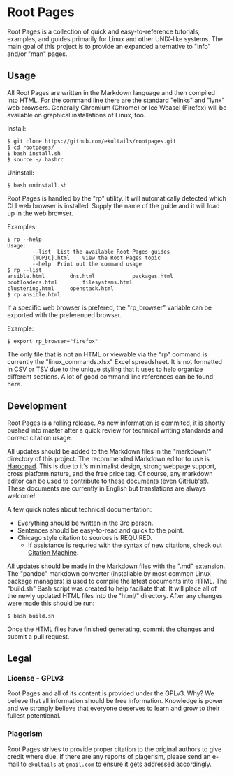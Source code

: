 # Root Pages

Root Pages is a collection of quick and easy-to-reference tutorials, examples, and guides primarily for Linux and other UNIX-like systems. The main goal of this project is to provide an expanded alternative to "info" and/or "man" pages.

## Usage

All Root Pages are written in the Markdown language and then compiled into HTML. For the command line there are the standard "elinks" and "lynx" web browsers. Generally Chromium (Chrome) or Ice Weasel (Firefox) will be available on graphical installations of Linux, too.

Install:
```
$ git clone https://github.com/ekultails/rootpages.git
$ cd rootpages/
$ bash install.sh
$ source ~/.bashrc
```

Uninstall:
```
$ bash uninstall.sh
```

Root Pages is handled by the "rp" utility. It will automatically detected which CLI web browser is installed. Supply the name of the guide and it will load up in the web browser.

Examples:
```
$ rp --help
Usage:
       	--list 	List the available Root Pages guides
       	[TOPIC].html   	View the Root Pages topic
       	--help 	Print out the command usage
$ rp --list
ansible.html   		dns.html       		packages.html
bootloaders.html       	filesystems.html
clustering.html		openstack.html
$ rp ansible.html
```

If a specific web browser is prefered, the "rp_browser" variable can be exported with the preferenced browser.

Example:
```
$ export rp_browser="firefox"
```

The only file that is not an HTML or viewable via the "rp" command is currently the "linux_commands.xlsx" Excel spreadsheet. It is not formatted in CSV or TSV due to the unique styling that it uses to help organize different sections. A lot of good command line references can be found here.

## Development

Root Pages is a rolling release. As new information is commited, it is shortly pushed into master after a quick review for technical writing standards and correct citation usage.

All updates should be added to the Markdown files in the "markdown/" directory of this project. The recommended Markdown editor to use is [Haroopad](http://pad.haroopress.com/user.html). This is due to it's minimalist design, strong webpage support, cross platform nature, and the free price tag. Of course, any markdown editor can be used to contribute to these documents (even GitHub's!). These documents are currently in English but translations are always welcome!

A few quick notes about technical documentation:
* Everything should be written in the 3rd person.
* Sentences should be easy-to-read and quick to the point.
* Chicago style citation to sources is REQUIRED.
  * If assistance is requried with the syntax of new citations, check out [Citation Machine](http://www.citationmachine.net/chicago).

All updates should be made in the Markdown files with the ".md" extension. The "pandoc" markdown converter (installable by most common Linux package managers) is used to compile the latest documents into HTML. The "build.sh" Bash script was created to help faciliate that. It will place all of the newly updated HTML files into the "html/" directory. After any changes were made this should be run:
```
$ bash build.sh
```

Once the HTML files have finished generating, commit the changes and submit a pull request.

## Legal
### License - GPLv3
Root Pages and all of its content is provided under the GPLv3. Why? We believe that all information should be free information. Knowledge is power and we strongly believe that everyone deserves to learn and grow to their fullest potentional.

### Plagerism
Root Pages strives to provide proper citation to the original authors to give credit where due. If there are any reports of plagerism, please send an e-mail to ```ekultails``` ```at``` ```gmail.com``` to ensure it gets addressed accordingly.

